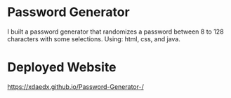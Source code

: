 # Password Generator 
I built a password generator that randomizes a password between 8 to 128 characters with some selections. Using: html, css, and java.

# Deployed Website
https://xdaedx.github.io/Password-Generator-/
